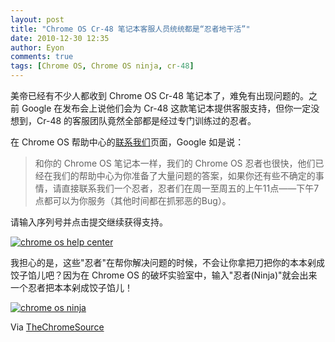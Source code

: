 ```yaml
---
layout: post
title: "Chrome OS Cr-48 笔记本客服人员统统都是“忍者地干活”"
date: 2010-12-30 12:35
author: Eyon
comments: true
tags: [Chrome OS, Chrome OS ninja, cr-48]
---
```

美帝已经有不少人都收到 Chrome OS  Cr-48 笔记本了，难免有出现问题的。之前 Google 在发布会上说他们会为 Cr-48 这款笔记本提供客服支持，但你一定没想到，Cr-48 的客服团队竟然全部都是经过专门训练过的忍者。

在 Chrome OS 帮助中心的[联系我们](http://www.google.com/support/chromeos/bin/request.py?contact_type=device_issue)页面，Google 如是说：



>和你的 Chrome OS 笔记本一样，我们的 Chrome OS 忍者也很快，他们已经在我们的帮助中心为你准备了大量问题的答案，如果你还有些不确定的事情，请直接联系我们一个忍者，忍者们在周一至周五的上午11点——下午7点都可以为你服务（其他时间都在抓邪恶的Bug）。

请输入序列号并点击提交继续获得支持。



<a href="http://img.chromi.org/2010/12/chrome-os-help-center.png">![](http://img.chromi.org/2010/12/chrome-os-help-center.png "chrome os help center")</a>

我担心的是，这些"忍者"在帮你解决问题的时候，不会让你拿把刀把你的本本剁成饺子馅儿吧？因为在 Chrome OS 的破坏实验室中，输入"忍者(Ninja)"就会出来一个忍者把本本剁成饺子馅儿！

<a href="http://img.chromi.org/2010/12/chrome-os-ninja.png">![](http://img.chromi.org/2010/12/chrome-os-ninja.png "chrome os ninja")</a>

Via [TheChromeSource](http://www.thechromesource.com/problem-with-your-chrome-os-laptop-contact-a-chrome-os-ninja/)

